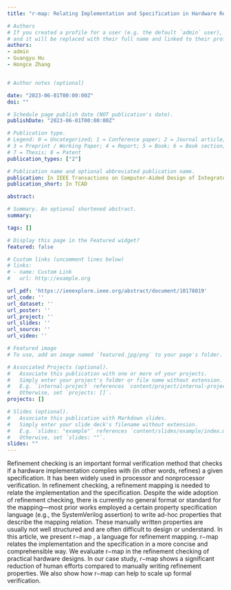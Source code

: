 ```yaml
---
title: "r-map: Relating Implementation and Specification in Hardware Refinement Checking"

# Authors
# If you created a profile for a user (e.g. the default `admin` user), write the username (folder name) here 
# and it will be replaced with their full name and linked to their profile.
authors:
- admin
- Guangyu Hu
- Hongce Zhang


# Author notes (optional)

date: "2023-06-01T00:00:00Z"
doi: ""

# Schedule page publish date (NOT publication's date).
publishDate: "2023-06-01T00:00:00Z"

# Publication type.
# Legend: 0 = Uncategorized; 1 = Conference paper; 2 = Journal article;
# 3 = Preprint / Working Paper; 4 = Report; 5 = Book; 6 = Book section;
# 7 = Thesis; 8 = Patent
publication_types: ["2"]

# Publication name and optional abbreviated publication name.
publication: In IEEE Transactions on Computer-Aided Design of Integrated Circuits and Systems 
publication_short: In TCAD

abstract: 

# Summary. An optional shortened abstract.
summary: 

tags: []

# Display this page in the Featured widget?
featured: false

# Custom links (uncomment lines below)
# links:
# - name: Custom Link
#   url: http://example.org

url_pdf: 'https://ieeexplore.ieee.org/abstract/document/10178019'
url_code: ''
url_dataset: ''
url_poster: ''
url_project: ''
url_slides: ''
url_source: ''
url_video: ''

# Featured image
# To use, add an image named `featured.jpg/png` to your page's folder. 

# Associated Projects (optional).
#   Associate this publication with one or more of your projects.
#   Simply enter your project's folder or file name without extension.
#   E.g. `internal-project` references `content/project/internal-project/index.md`.
#   Otherwise, set `projects: []`.
projects: []

# Slides (optional).
#   Associate this publication with Markdown slides.
#   Simply enter your slide deck's filename without extension.
#   E.g. `slides: "example"` references `content/slides/example/index.md`.
#   Otherwise, set `slides: ""`.
slides: ""
---
```

Refinement checking is an important formal verification method that checks if a hardware implementation complies with (in other words, refines) a given specification. It has been widely used in processor and nonprocessor verification. In refinement checking, a refinement mapping is needed to relate the implementation and the specification. Despite the wide adoption of refinement checking, there is currently no general format or standard for the mapping—most prior works employed a certain property specification language (e.g., the SystemVerilog assertion) to write ad-hoc properties that describe the mapping relation. These manually written properties are usually not well structured and are often difficult to design or understand. In this article, we present r−map , a language for refinement mapping. r−map relates the implementation and the specification in a more concise and comprehensible way. We evaluate r−map in the refinement checking of practical hardware designs. In our case study, r−map shows a significant reduction of human efforts compared to manually writing refinement properties. We also show how r−map can help to scale up formal verification.